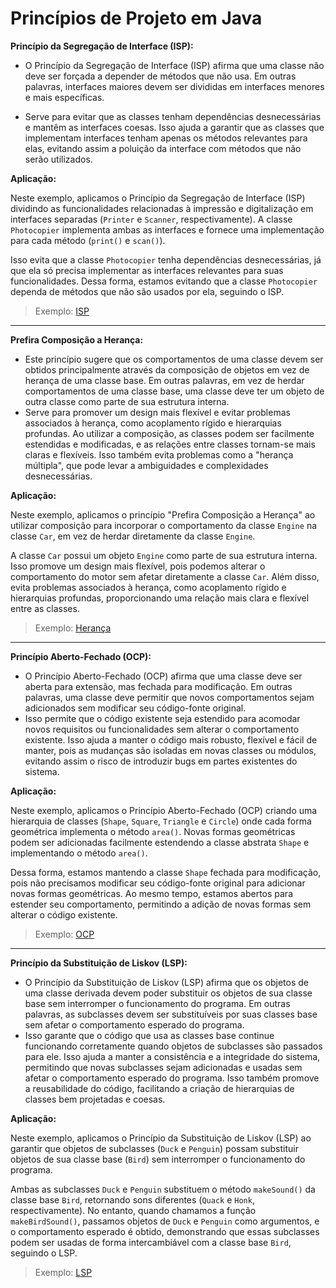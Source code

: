 # Princípios de Projeto em Java

**Princípio da Segregação de Interface (ISP):**

- O Princípio da Segregação de Interface (ISP) afirma que uma classe não deve ser forçada a depender de métodos que não usa. Em outras palavras, interfaces maiores devem ser divididas em interfaces menores e mais específicas.

- Serve para evitar que as classes tenham dependências desnecessárias e mantêm as interfaces coesas. Isso ajuda a garantir que as classes que implementam interfaces tenham apenas os métodos relevantes para elas, evitando assim a poluição da interface com métodos que não serão utilizados.

**Aplicação:**

Neste exemplo, aplicamos o Princípio da Segregação de Interface (ISP) dividindo as funcionalidades relacionadas à impressão e digitalização em interfaces separadas (`Printer` e `Scanner`, respectivamente). A classe `Photocopier` implementa ambas as interfaces e fornece uma implementação para cada método (`print()` e `scan()`).

Isso evita que a classe `Photocopier` tenha dependências desnecessárias, já que ela só precisa implementar as interfaces relevantes para suas funcionalidades. Dessa forma, estamos evitando que a classe `Photocopier` dependa de métodos que não são usados por ela, seguindo o ISP.

> Exemplo: [ISP](https://github.com/heabron/engsoft/blob/main/exemplo_isp.java)

---

**Prefira Composição a Herança:**

- Este princípio sugere que os comportamentos de uma classe devem ser obtidos principalmente através da composição de objetos em vez de herança de uma classe base. Em outras palavras, em vez de herdar comportamentos de uma classe base, uma classe deve ter um objeto de outra classe como parte de sua estrutura interna.
- Serve para promover um design mais flexível e evitar problemas associados à herança, como acoplamento rígido e hierarquias profundas. Ao utilizar a composição, as classes podem ser facilmente estendidas e modificadas, e as relações entre classes tornam-se mais claras e flexíveis. Isso também evita problemas como a "herança múltipla", que pode levar a ambiguidades e complexidades desnecessárias.

**Aplicação:**

Neste exemplo, aplicamos o princípio "Prefira Composição a Herança" ao utilizar composição para incorporar o comportamento da classe `Engine` na classe `Car`, em vez de herdar diretamente da classe `Engine`.

A classe `Car` possui um objeto `Engine` como parte de sua estrutura interna. Isso promove um design mais flexível, pois podemos alterar o comportamento do motor sem afetar diretamente a classe `Car`. Além disso, evita problemas associados à herança, como acoplamento rígido e hierarquias profundas, proporcionando uma relação mais clara e flexível entre as classes.

> Exemplo: [Herança](https://github.com/heabron/engsoft/blob/main/exemplo_heranca.java)

---

**Princípio Aberto-Fechado (OCP):**

- O Princípio Aberto-Fechado (OCP) afirma que uma classe deve ser aberta para extensão, mas fechada para modificação. Em outras palavras, uma classe deve permitir que novos comportamentos sejam adicionados sem modificar seu código-fonte original.
- Isso permite que o código existente seja estendido para acomodar novos requisitos ou funcionalidades sem alterar o comportamento existente. Isso ajuda a manter o código mais robusto, flexível e fácil de manter, pois as mudanças são isoladas em novas classes ou módulos, evitando assim o risco de introduzir bugs em partes existentes do sistema.

**Aplicação:**

Neste exemplo, aplicamos o Princípio Aberto-Fechado (OCP) criando uma hierarquia de classes (`Shape`, `Square`, `Triangle` e `Circle`) onde cada forma geométrica implementa o método `area()`. Novas formas geométricas podem ser adicionadas facilmente estendendo a classe abstrata `Shape` e implementando o método `area()`.

Dessa forma, estamos mantendo a classe `Shape` fechada para modificação, pois não precisamos modificar seu código-fonte original para adicionar novas formas geométricas. Ao mesmo tempo, estamos abertos para estender seu comportamento, permitindo a adição de novas formas sem alterar o código existente.

> Exemplo: [OCP](https://github.com/heabron/engsoft/blob/main/exemplo_ocp.java)

---

**Princípio da Substituição de Liskov (LSP):**

- O Princípio da Substituição de Liskov (LSP) afirma que os objetos de uma classe derivada devem poder substituir os objetos de sua classe base sem interromper o funcionamento do programa. Em outras palavras, as subclasses devem ser substituíveis por suas classes base sem afetar o comportamento esperado do programa.
- Isso garante que o código que usa as classes base continue funcionando corretamente quando objetos de subclasses são passados para ele. Isso ajuda a manter a consistência e a integridade do sistema, permitindo que novas subclasses sejam adicionadas e usadas sem afetar o comportamento esperado do programa. Isso também promove a reusabilidade do código, facilitando a criação de hierarquias de classes bem projetadas e coesas.

**Aplicação:**

Neste exemplo, aplicamos o Princípio da Substituição de Liskov (LSP) ao garantir que objetos de subclasses (`Duck` e `Penguin`) possam substituir objetos de sua classe base (`Bird`) sem interromper o funcionamento do programa.

Ambas as subclasses `Duck` e `Penguin` substituem o método `makeSound()` da classe base `Bird`, retornando sons diferentes (`Quack` e `Honk`, respectivamente). No entanto, quando chamamos a função `makeBirdSound()`, passamos objetos de `Duck` e `Penguin` como argumentos, e o comportamento esperado é obtido, demonstrando que essas subclasses podem ser usadas de forma intercambiável com a classe base `Bird`, seguindo o LSP.

> Exemplo: [LSP](https://github.com/heabron/engsoft/blob/main/exemplo_liskov.java)
